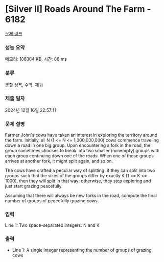 # [Silver II] Roads Around The Farm - 6182 

[문제 링크](https://www.acmicpc.net/problem/6182) 

### 성능 요약

메모리: 108384 KB, 시간: 88 ms

### 분류

분할 정복, 수학, 재귀

### 제출 일자

2024년 12월 16일 22:57:11

### 문제 설명

<p>Farmer John's cows have taken an interest in exploring the territory around the farm. Initially, all N (1 <= N <= 1,000,000,000) cows commence traveling down a road in one big group. Upon encountering a fork in the road, the group sometimes chooses to break into two smaller (nonempty) groups with each group continuing down one of the roads.  When one of those groups arrives at another fork, it might split again, and so on.</p>

<p>The cows have crafted a peculiar way of splitting: if they can split into two groups such that the sizes of the groups differ by exactly K (1 <= K <= 1000), then they will split in that way; otherwise, they stop exploring and just start grazing peacefully.</p>

<p>Assuming that there will always be new forks in the road, compute the final number of groups of peacefully grazing cows.</p>

### 입력 

 <p>Line 1: Two space-separated integers: N and K</p>

### 출력 

 <ul>
	<li>Line 1: A single integer representing the number of groups of grazing cows</li>
</ul>

